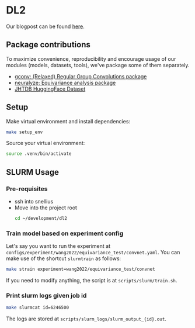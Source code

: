 # DL2
Our blogpost can be found [here](blogpost.md).

## Package contributions

To maximize convenience, reproducibility and encourage usage of our modules (models, datasets, tools), we've package some of them separately.


- [gconv: (Relaxed) Regular Group Convolutions package](https://github.com/dgcnz/gconv)
- [neuralyze: Equivariance analysis package](https://github.com/dgcnz/neuralyze)
- [JHTDB HuggingFace Dataset](https://huggingface.co/datasets/dl2-g32/jhtdb)



## Setup 

Make virtual environment and install dependencies:
```sh
make setup_env
```

Source your virtual environment:
```sh
source .venv/bin/activate
```

## SLURM Usage

### Pre-requisites
- ssh into snellius
- Move into the project root
    ```sh
    cd ~/development/dl2
    ```

### Train model based on experiment config

Let's say you want to run the experiment at `configs/experiment/wang2022/equivariance_test/convnet.yaml`. You can make use of the shortcut `slurmtrain` as follows:

```sh
make strain experiment=wang2022/equivariance_test/convnet
```

If you need to modify anything, the script is at `scripts/slurm/train.sh`.

### Print slurm logs given job id

```sh
make slurmcat id=6246500
```

The logs are stored at `scripts/slurm_logs/slurm_output_{id}.out`.
